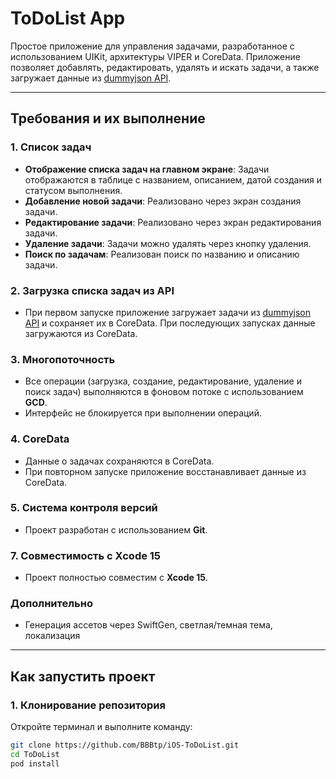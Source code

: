 # ToDoList App

Простое приложение для управления задачами, разработанное с использованием UIKit, архитектуры VIPER и CoreData. Приложение позволяет добавлять, редактировать, удалять и искать задачи, а также загружает данные из [dummyjson API](https://dummyjson.com/todos).

---

## Требования и их выполнение

### 1. Список задач
- **Отображение списка задач на главном экране**: Задачи отображаются в таблице с названием, описанием, датой создания и статусом выполнения.
- **Добавление новой задачи**: Реализовано через экран создания задачи.
- **Редактирование задачи**: Реализовано через экран редактирования задачи.
- **Удаление задачи**: Задачи можно удалять через кнопку удаления.
- **Поиск по задачам**: Реализован поиск по названию и описанию задачи.

### 2. Загрузка списка задач из API
- При первом запуске приложение загружает задачи из [dummyjson API](https://dummyjson.com/todos) и сохраняет их в CoreData. При последующих запусках данные загружаются из CoreData.

### 3. Многопоточность
- Все операции (загрузка, создание, редактирование, удаление и поиск задач) выполняются в фоновом потоке с использованием **GCD**.
- Интерфейс не блокируется при выполнении операций.

### 4. CoreData
- Данные о задачах сохраняются в CoreData.
- При повторном запуске приложение восстанавливает данные из CoreData.

### 5. Система контроля версий
- Проект разработан с использованием **Git**.
  
### 7. Совместимость с Xcode 15
- Проект полностью совместим с **Xcode 15**.
### Дополнительно
- Генерация ассетов через SwiftGen, светлая/темная тема, локализация 
---

## Как запустить проект

### 1. Клонирование репозитория
Откройте терминал и выполните команду:
```bash
git clone https://github.com/BBBtp/iOS-ToDoList.git
cd ToDoList
pod install
